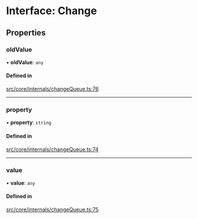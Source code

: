 # Interface: Change

## Properties

### oldValue

• **oldValue**: `any`

#### Defined in

[src/core/internals/changeQueue.ts:76](https://github.com/io-gui/iogui/blob/tsc/src/core/internals/changeQueue.ts#L76)

___

### property

• **property**: `string`

#### Defined in

[src/core/internals/changeQueue.ts:74](https://github.com/io-gui/iogui/blob/tsc/src/core/internals/changeQueue.ts#L74)

___

### value

• **value**: `any`

#### Defined in

[src/core/internals/changeQueue.ts:75](https://github.com/io-gui/iogui/blob/tsc/src/core/internals/changeQueue.ts#L75)
